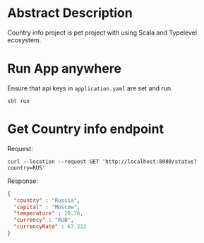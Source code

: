 # Abstract Description
Country info project is pet project with using Scala and Typelevel ecosystem.

# Run App anywhere
Ensure that api keys in `application.yaml` are set and run.


``` 
sbt run
```

# Get Country info endpoint
Request:
```curl
curl --location --request GET 'http://localhost:8080/status?country=RUS'
```
Response:
```json
{
  "country" : "Russia",
  "capital" : "Moscow",
  "temperature" : 20.76,
  "currency" : "RUB",
  "currencyRate" : 67.222
}
```
